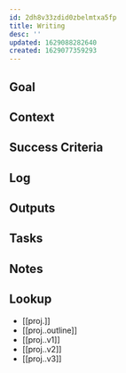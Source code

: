 ```yaml
---
id: 2dh8v33zdid0zbelmtxa5fp
title: Writing
desc: ''
updated: 1629088282640
created: 1629077359293
---
```


## Goal
<!-- What are you trying to accomplish -->

## Context
<!-- Background information -->

## Success Criteria
<!-- milestones for this project -->

## Log
<!-- For longer projects, keep a rough log of major events-->

## Outputs
<!-- any outputs that were generated from this project. eg. slides, videos, etc-->

<!-- Everything below this line is work needed to achieve the stated goal-->

## Tasks
<!-- use this space to track current tasks. alternatively, you can also link to your daily journal note -->

## Notes
<!-- use this space for arbitrary notes -->

## Lookup
<!-- relevant prior work or resources -->
- [[proj.]]
- [[proj..outline]]
- [[proj..v1]]
- [[proj..v2]]
- [[proj..v3]]